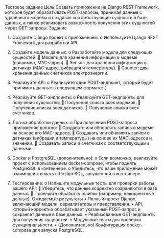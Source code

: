 Тестовое задание
Цель
Создать приложение на Django REST Framework, которое будет обрабатывать POST-запросы, принимая данные с удалённого модема и создавая соответствующие сущности в базе данных, а также реализовать возможность получения этих сущностей через GET-запросы.
Задание
1.	Создайте Django проект с приложением:
o	Используйте Django REST Framework для разработки API.
2.	Создайте модель данных:
o	Разработайте модели для следующих сущностей: 
	Modem: для хранения информации о модеме (например, MAC-адрес).
	Sensor: для хранения информации о датчиках (MAC-адрес, вибрация и температура).
	Counter: для хранения данных счётчиков электроэнергии.
3.	Реализуйте API:
o	Реализуйте один POST-эндпоинт, который будет принимать данные в следующем формате: {
    
4.	Реализуйте GET-эндпоинты:
o	Реализуйте GET-эндпоинты для получения сущностей: 
	Получение списка всех модемов.
	Получение списка всех датчиков.
	Получение списка всех счётчиков.
5.	Логика обработки данных:
o	При получении POST-запроса приложение должно: 
	Создавать или обновлять запись о модеме на основе его MAC-адреса.
	Создавать или обновлять записи о датчиках (вибрации и температуры) на основе их MAC-адресов и значений.
	Создавать записи о счётчиках с соответствующими данными.
6.	Docker и PostgreSQL (дополнительно):
o	Если возможно, реализуйте проект с использованием docker-compose, чтобы поднять PostgreSQL в контейнере.
o	Убедитесь, что ваше приложение может взаимодействовать с PostgreSQL, запущенной в контейнере.
7.	Тестирование:
o	Напишите модульные тесты для проверки работы вашего API: 
	Убедитесь, что данные корректно сохраняются в базе данных.
	Проверьте обработку ошибок (например, некорректные данные).
Ожидаемые результаты
•	Полный проект Django, включающий модели, сериализаторы и представления.
•	API, который корректно обрабатывает указанный POST-запрос и сохраняет данные в базе данных.
•	Реализованные GET-эндпоинты для получения сущностей.
•	Модульные тесты для проверки функциональности.
•	(Дополнительно) Конфигурация docker-compose для запуска PostgreSQL.


